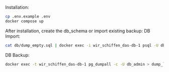Installation:
```bash
cp .env.example .env
docker compose up
```
After installation, create the db_schema or import existing backup:
DB Import:
```bash
cat db/dump_empty.sql | docker exec -i wir_schiffen_das-db-1 psql -U db_admin -d construction
```
DB Backup:
```bash
docker exec -t wir_schiffen_das-db-1 pg_dumpall -c -U db_admin > dump_`date +%d-%m-%Y"_"%H_%M_%S`.sql
```

